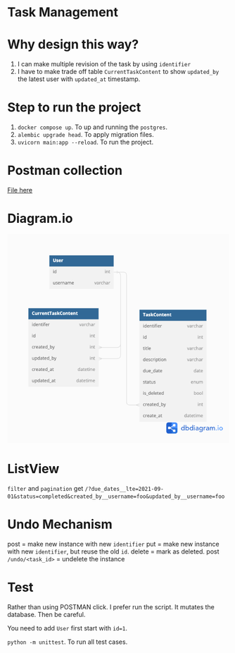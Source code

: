 # Task Management

# Why design this way?
1. I can make multiple revision of the task by using `identifier`
2. I have to make trade off table `CurrentTaskContent` to show `updated_by` the latest user with `updated_at` timestamp.

# Step to run the project
1. `docker compose up`. To up and running the `postgres`.
2. `alembic upgrade head`. To apply migration files.
3. `uvicorn main:app --reload`. To run the project.

# Postman collection
[File here](TaskMgmt%20FastAPI.postman_collection.json)

# Diagram.io
![Diagram](dbdiagram.png)



# ListView
`filter` and `pagination`
get `/?due_dates__lte=2021-09-01&status=completed&created_by__username=foo&updated_by__username=foo`

# Undo Mechanism
post = make new instance with new `identifier`
put = make new instance with new `identifier`, but reuse the old `id`.
delete = mark as deleted.
post `/undo/<task_id>` = undelete the instance


# Test
Rather than using POSTMAN click. I prefer run the script.
It mutates the database. Then be careful.

You need to add `User` first start with `id=1`.

`python -m unittest`. To run all test cases.
